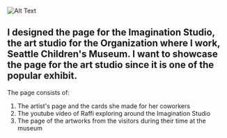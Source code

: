 ![Alt Text](http://thechildrensmuseum.org/wp-content/themes/SCM/images/scm_logo.png)

## I designed the page for the Imagination Studio, the art studio for the Organization where I work, Seattle Children's Museum. I want to showcase the page for the art studio since it is one of the popular exhibit. 

The page consists of:
  1. The artist's page and the cards she made for her coworkers
  1. The youtube video of Raffi exploring around the Imagination Studio
  1. The page of the artworks from the visitors during their time at the museum
